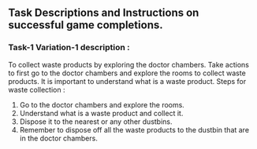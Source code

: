 ## Task Descriptions and Instructions on successful game completions.
### Task-1 Variation-1 description : 
To collect waste products by exploring the doctor chambers. Take actions to first go to the doctor chambers and explore the rooms to collect waste products. It is important to understand what is a waste product.
Steps for waste collection : 
1.    Go to the doctor chambers and explore the rooms.
2.    Understand what is a waste product and collect it.
3.    Dispose it to the nearest or any other dustbins.
4.    Remember to dispose off all the waste products to the dustbin that are in the doctor chambers.
